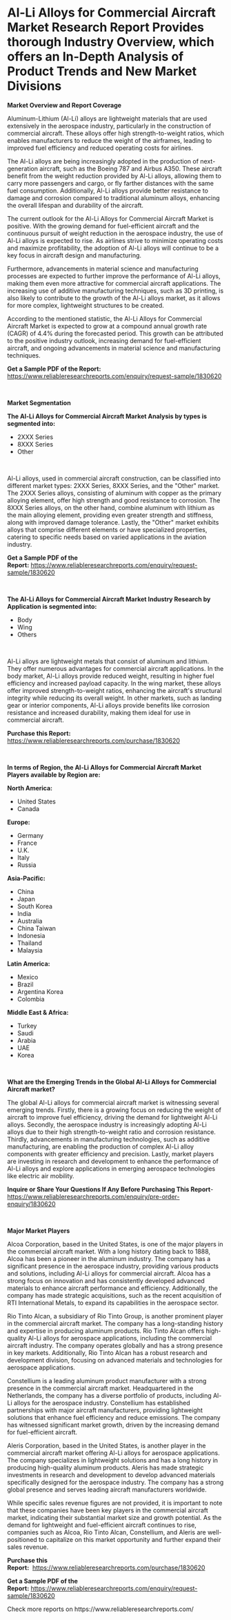 <p><h1>Al-Li Alloys for Commercial Aircraft Market Research Report Provides thorough Industry Overview, which offers an In-Depth Analysis of Product Trends and New Market Divisions</h1></p><p><strong>Market Overview and Report Coverage</strong></p>
<p><p>Aluminum-Lithium (Al-Li) alloys are lightweight materials that are used extensively in the aerospace industry, particularly in the construction of commercial aircraft. These alloys offer high strength-to-weight ratios, which enables manufacturers to reduce the weight of the airframes, leading to improved fuel efficiency and reduced operating costs for airlines.</p><p>The Al-Li alloys are being increasingly adopted in the production of next-generation aircraft, such as the Boeing 787 and Airbus A350. These aircraft benefit from the weight reduction provided by Al-Li alloys, allowing them to carry more passengers and cargo, or fly farther distances with the same fuel consumption. Additionally, Al-Li alloys provide better resistance to damage and corrosion compared to traditional aluminum alloys, enhancing the overall lifespan and durability of the aircraft.</p><p>The current outlook for the Al-Li Alloys for Commercial Aircraft Market is positive. With the growing demand for fuel-efficient aircraft and the continuous pursuit of weight reduction in the aerospace industry, the use of Al-Li alloys is expected to rise. As airlines strive to minimize operating costs and maximize profitability, the adoption of Al-Li alloys will continue to be a key focus in aircraft design and manufacturing.</p><p>Furthermore, advancements in material science and manufacturing processes are expected to further improve the performance of Al-Li alloys, making them even more attractive for commercial aircraft applications. The increasing use of additive manufacturing techniques, such as 3D printing, is also likely to contribute to the growth of the Al-Li alloys market, as it allows for more complex, lightweight structures to be created.</p><p>According to the mentioned statistic, the Al-Li Alloys for Commercial Aircraft Market is expected to grow at a compound annual growth rate (CAGR) of 4.4% during the forecasted period. This growth can be attributed to the positive industry outlook, increasing demand for fuel-efficient aircraft, and ongoing advancements in material science and manufacturing techniques.</p></p>
<p><strong>Get a Sample PDF of the Report:</strong> <a href="https://www.reliableresearchreports.com/enquiry/request-sample/1830620">https://www.reliableresearchreports.com/enquiry/request-sample/1830620</a></p>
<p>&nbsp;</p>
<p><strong>Market Segmentation</strong></p>
<p><strong>The Al-Li Alloys for Commercial Aircraft Market Analysis by types is segmented into:</strong></p>
<p><ul><li>2XXX Series</li><li>8XXX Series</li><li>Other</li></ul></p>
<p>&nbsp;</p>
<p><p>Al-Li alloys, used in commercial aircraft construction, can be classified into different market types: 2XXX Series, 8XXX Series, and the "Other" market. The 2XXX Series alloys, consisting of aluminum with copper as the primary alloying element, offer high strength and good resistance to corrosion. The 8XXX Series alloys, on the other hand, combine aluminum with lithium as the main alloying element, providing even greater strength and stiffness, along with improved damage tolerance. Lastly, the "Other" market exhibits alloys that comprise different elements or have specialized properties, catering to specific needs based on varied applications in the aviation industry.</p></p>
<p><strong>Get a Sample PDF of the Report:</strong>&nbsp;<a href="https://www.reliableresearchreports.com/enquiry/request-sample/1830620">https://www.reliableresearchreports.com/enquiry/request-sample/1830620</a></p>
<p>&nbsp;</p>
<p><strong>The Al-Li Alloys for Commercial Aircraft Market Industry Research by Application is segmented into:</strong></p>
<p><ul><li>Body</li><li>Wing</li><li>Others</li></ul></p>
<p>&nbsp;</p>
<p><p>Al-Li alloys are lightweight metals that consist of aluminum and lithium. They offer numerous advantages for commercial aircraft applications. In the body market, Al-Li alloys provide reduced weight, resulting in higher fuel efficiency and increased payload capacity. In the wing market, these alloys offer improved strength-to-weight ratios, enhancing the aircraft's structural integrity while reducing its overall weight. In other markets, such as landing gear or interior components, Al-Li alloys provide benefits like corrosion resistance and increased durability, making them ideal for use in commercial aircraft.</p></p>
<p><strong>Purchase this Report:</strong>&nbsp; <a href="https://www.reliableresearchreports.com/purchase/1830620">https://www.reliableresearchreports.com/purchase/1830620</a></p>
<p>&nbsp;</p>
<p><strong>In terms of Region, the Al-Li Alloys for Commercial Aircraft Market Players available by Region are:</strong></p>
<p>
    <p> <strong> North America: </strong>
        <ul>
            <li>United States</li>
            <li>Canada</li>
        </ul>
        </p> 
    <p> <strong> Europe: </strong>
        <ul>
            <li>Germany</li>
            <li>France</li>
            <li>U.K.</li>
            <li>Italy</li>
            <li>Russia</li>
        </ul>
        </p> 
    <p> <strong> Asia-Pacific: </strong>
        <ul>
            <li>China</li>
            <li>Japan</li>
            <li>South Korea</li>
            <li>India</li>
            <li>Australia</li>
            <li>China Taiwan</li>
            <li>Indonesia</li>
            <li>Thailand</li>
            <li>Malaysia</li>
        </ul>
        </p> 
    <p> <strong> Latin America: </strong>
        <ul>
            <li>Mexico</li>
            <li>Brazil</li>
            <li>Argentina Korea</li>
            <li>Colombia</li>
        </ul>
        </p> 
    <p> <strong> Middle East & Africa: </strong>
        <ul>
            <li>Turkey</li>
            <li>Saudi</li>
            <li>Arabia</li>
            <li>UAE</li>
            <li>Korea</li>
        </ul>
    </p>
    </p>
<p>&nbsp;</p>
<p><strong>What are the Emerging Trends in the Global Al-Li Alloys for Commercial Aircraft market?</strong></p>
<p><p>The global Al-Li alloys for commercial aircraft market is witnessing several emerging trends. Firstly, there is a growing focus on reducing the weight of aircraft to improve fuel efficiency, driving the demand for lightweight Al-Li alloys. Secondly, the aerospace industry is increasingly adopting Al-Li alloys due to their high strength-to-weight ratio and corrosion resistance. Thirdly, advancements in manufacturing technologies, such as additive manufacturing, are enabling the production of complex Al-Li alloy components with greater efficiency and precision. Lastly, market players are investing in research and development to enhance the performance of Al-Li alloys and explore applications in emerging aerospace technologies like electric air mobility.</p></p>
<p><strong>Inquire or Share Your Questions If Any Before Purchasing This Report</strong>- <a href="https://www.reliableresearchreports.com/enquiry/pre-order-enquiry/1830620">https://www.reliableresearchreports.com/enquiry/pre-order-enquiry/1830620</a></p>
<p>&nbsp;</p>
<p><strong>Major Market Players</strong></p>
<p><p>Alcoa Corporation, based in the United States, is one of the major players in the commercial aircraft market. With a long history dating back to 1888, Alcoa has been a pioneer in the aluminum industry. The company has a significant presence in the aerospace industry, providing various products and solutions, including Al-Li alloys for commercial aircraft. Alcoa has a strong focus on innovation and has consistently developed advanced materials to enhance aircraft performance and efficiency. Additionally, the company has made strategic acquisitions, such as the recent acquisition of RTI International Metals, to expand its capabilities in the aerospace sector.</p><p>Rio Tinto Alcan, a subsidiary of Rio Tinto Group, is another prominent player in the commercial aircraft market. The company has a long-standing history and expertise in producing aluminum products. Rio Tinto Alcan offers high-quality Al-Li alloys for aerospace applications, including the commercial aircraft industry. The company operates globally and has a strong presence in key markets. Additionally, Rio Tinto Alcan has a robust research and development division, focusing on advanced materials and technologies for aerospace applications.</p><p>Constellium is a leading aluminum product manufacturer with a strong presence in the commercial aircraft market. Headquartered in the Netherlands, the company has a diverse portfolio of products, including Al-Li alloys for the aerospace industry. Constellium has established partnerships with major aircraft manufacturers, providing lightweight solutions that enhance fuel efficiency and reduce emissions. The company has witnessed significant market growth, driven by the increasing demand for fuel-efficient aircraft.</p><p>Aleris Corporation, based in the United States, is another player in the commercial aircraft market offering Al-Li alloys for aerospace applications. The company specializes in lightweight solutions and has a long history in producing high-quality aluminum products. Aleris has made strategic investments in research and development to develop advanced materials specifically designed for the aerospace industry. The company has a strong global presence and serves leading aircraft manufacturers worldwide.</p><p>While specific sales revenue figures are not provided, it is important to note that these companies have been key players in the commercial aircraft market, indicating their substantial market size and growth potential. As the demand for lightweight and fuel-efficient aircraft continues to rise, companies such as Alcoa, Rio Tinto Alcan, Constellium, and Aleris are well-positioned to capitalize on this market opportunity and further expand their sales revenue.</p></p>
<p><strong>Purchase this Report:</strong>&nbsp;&nbsp;<a href="https://www.reliableresearchreports.com/purchase/1830620">https://www.reliableresearchreports.com/purchase/1830620</a></p>
<p></p>
<p><strong>Get a Sample PDF of the Report:</strong>&nbsp;<a href="https://www.reliableresearchreports.com/enquiry/request-sample/1830620">https://www.reliableresearchreports.com/enquiry/request-sample/1830620</a></p>
<p>Check more reports on https://www.reliableresearchreports.com/</p>